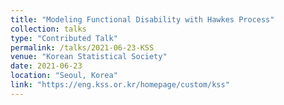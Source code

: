 ```yaml
---
title: "Modeling Functional Disability with Hawkes Process"
collection: talks
type: "Contributed Talk"
permalink: /talks/2021-06-23-KSS
venue: "Korean Statistical Society"
date: 2021-06-23
location: "Seoul, Korea"
link: "https://eng.kss.or.kr/homepage/custom/kss" 
--- 
```

 

